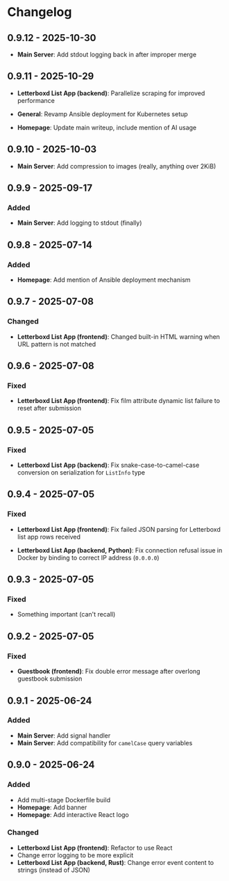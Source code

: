 # Changelog

## 0.9.12 - 2025-10-30

- **Main Server**: Add stdout logging back in after improper merge


## 0.9.11 - 2025-10-29

- **Letterboxd List App (backend)**: Parallelize scraping for improved performance

- **General**: Revamp Ansible deployment for Kubernetes setup

- **Homepage**: Update main writeup, include mention of AI usage


## 0.9.10 - 2025-10-03

- **Main Server**: Add compression to images (really, anything over 2KiB)


## 0.9.9 - 2025-09-17

### Added

- **Main Server**: Add logging to stdout (finally)

## 0.9.8 - 2025-07-14

### Added

- **Homepage**: Add mention of Ansible deployment mechanism

## 0.9.7 - 2025-07-08

### Changed

- **Letterboxd List App (frontend)**: Changed built-in HTML warning when URL pattern is not matched


## 0.9.6 - 2025-07-08

### Fixed

- **Letterboxd List App (frontend)**: Fix film attribute dynamic list failure to reset after submission


## 0.9.5 - 2025-07-05

### Fixed

- **Letterboxd List App (backend)**: Fix snake-case-to-camel-case conversion on serialization for `ListInfo` type


## 0.9.4 - 2025-07-05

### Fixed

- **Letterboxd List App (frontend)**: Fix failed JSON parsing for Letterboxd list app rows received

- **Letterboxd List App (backend, Python)**: Fix connection refusal issue in Docker by binding to correct IP address (`0.0.0.0`)

## 0.9.3 - 2025-07-05

### Fixed

- Something important (can't recall)


## 0.9.2 - 2025-07-05

### Fixed

- **Guestbook (frontend)**: Fix double error message after overlong guestbook submission


## 0.9.1 - 2025-06-24

### Added

- **Main Server**: Add signal handler
- **Main Server**: Add compatibility for `camelCase` query variables


## 0.9.0 - 2025-06-24

### Added

- Add multi-stage Dockerfile build
- **Homepage**: Add banner
- **Homepage**: Add interactive React logo

### Changed

- **Letterboxd List App (frontend)**: Refactor to use React
- Change error logging to be more explicit
- **Letterboxd List App (backend, Rust)**: Change error event content to strings (instead of JSON)

